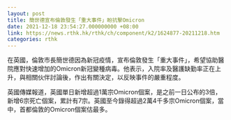 ```yaml
---
layout: post
title: 簡世德宣布倫敦發生「重大事件」盼抗擊Omicron
date: 2021-12-18 23:54:27.000000000 +08:00
link: https://news.rthk.hk/rthk/ch/component/k2/1624877-20211218.htm
categories: rthk
---
```


在英國，倫敦市長簡世德因為新冠疫情，宣布倫敦發生「重大事件」，希望協助醫院應對快速增加的Omicron新冠變種病毒。他表示，入院率及醫護缺勤率正在上升，與相關伙伴討論後，作出有關決定，以反映事件的嚴重程度。

英國傳媒報道，英國單日新增超過1萬宗Omicron個案，是之前一日公布的3倍，新增6宗死亡個案，累計有7宗。英國至今錄得超過2萬4千多宗Omicron個案，當中，首都倫敦的Omicron個案估最多。
